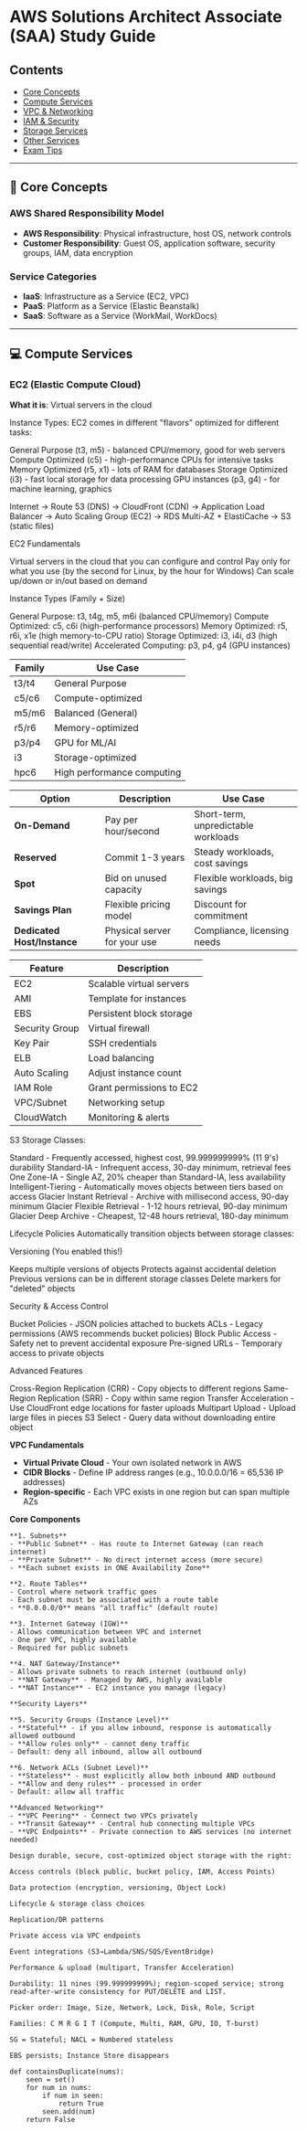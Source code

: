 # AWS Solutions Architect Associate (SAA) Study Guide

## Contents
- [Core Concepts](#core-concepts)
- [Compute Services](#compute-services)
- [VPC & Networking](#vpc--networking)
- [IAM & Security](#iam--security)
- [Storage Services](#storage-services)
- [Other Services](#other-services)
- [Exam Tips](#exam-tips)

---

## 🎯 Core Concepts

### AWS Shared Responsibility Model
- **AWS Responsibility**: Physical infrastructure, host OS, network controls
- **Customer Responsibility**: Guest OS, application software, security groups, IAM, data encryption

### Service Categories
- **IaaS**: Infrastructure as a Service (EC2, VPC)
- **PaaS**: Platform as a Service (Elastic Beanstalk)
- **SaaS**: Software as a Service (WorkMail, WorkDocs)

---

## 💻 Compute Services

### EC2 (Elastic Compute Cloud)
**What it is**: Virtual servers in the cloud


Instance Types:
EC2 comes in different "flavors" optimized for different tasks:

General Purpose (t3, m5) - balanced CPU/memory, good for web servers
Compute Optimized (c5) - high-performance CPUs for intensive tasks
Memory Optimized (r5, x1) - lots of RAM for databases
Storage Optimized (i3) - fast local storage for data processing
GPU instances (p3, g4) - for machine learning, graphics

Internet → Route 53 (DNS) → CloudFront (CDN) → 
Application Load Balancer → Auto Scaling Group (EC2) → 
RDS Multi-AZ + ElastiCache → S3 (static files)

EC2 Fundamentals

Virtual servers in the cloud that you can configure and control
Pay only for what you use (by the second for Linux, by the hour for Windows)
Can scale up/down or in/out based on demand

Instance Types (Family + Size)

General Purpose: t3, t4g, m5, m6i (balanced CPU/memory)
Compute Optimized: c5, c6i (high-performance processors)
Memory Optimized: r5, r6i, x1e (high memory-to-CPU ratio)
Storage Optimized: i3, i4i, d3 (high sequential read/write)
Accelerated Computing: p3, p4, g4 (GPU instances)

| Family | Use Case                   |
| ------ | -------------------------- |
| t3/t4  | General Purpose            |
| c5/c6  | Compute-optimized          |
| m5/m6  | Balanced (General)         |
| r5/r6  | Memory-optimized           |
| p3/p4  | GPU for ML/AI              |
| i3     | Storage-optimized          |
| hpc6   | High performance computing |


| Option                      | Description                  | Use Case                            |
| --------------------------- | ---------------------------- | ----------------------------------- |
| **On-Demand**               | Pay per hour/second          | Short-term, unpredictable workloads |
| **Reserved**                | Commit 1-3 years             | Steady workloads, cost savings      |
| **Spot**                    | Bid on unused capacity       | Flexible workloads, big savings     |
| **Savings Plan**            | Flexible pricing model       | Discount for commitment             |
| **Dedicated Host/Instance** | Physical server for your use | Compliance, licensing needs         |


| Feature        | Description              |
| -------------- | ------------------------ |
| EC2            | Scalable virtual servers |
| AMI            | Template for instances   |
| EBS            | Persistent block storage |
| Security Group | Virtual firewall         |
| Key Pair       | SSH credentials          |
| ELB            | Load balancing           |
| Auto Scaling   | Adjust instance count    |
| IAM Role       | Grant permissions to EC2 |
| VPC/Subnet     | Networking setup         |
| CloudWatch     | Monitoring & alerts      |




S3 Storage Classes: 


Standard - Frequently accessed, highest cost, 99.999999999% (11 9's) durability
Standard-IA - Infrequent access, 30-day minimum, retrieval fees
One Zone-IA - Single AZ, 20% cheaper than Standard-IA, less availability
Intelligent-Tiering - Automatically moves objects between tiers based on access
Glacier Instant Retrieval - Archive with millisecond access, 90-day minimum
Glacier Flexible Retrieval - 1-12 hours retrieval, 90-day minimum
Glacier Deep Archive - Cheapest, 12-48 hours retrieval, 180-day minimum

Lifecycle Policies
Automatically transition objects between storage classes:


Versioning (You enabled this!)

Keeps multiple versions of objects
Protects against accidental deletion
Previous versions can be in different storage classes
Delete markers for "deleted" objects

Security & Access Control

Bucket Policies - JSON policies attached to buckets
ACLs - Legacy permissions (AWS recommends bucket policies)
Block Public Access - Safety net to prevent accidental exposure
Pre-signed URLs - Temporary access to private objects

Advanced Features

Cross-Region Replication (CRR) - Copy objects to different regions
Same-Region Replication (SRR) - Copy within same region
Transfer Acceleration - Use CloudFront edge locations for faster uploads
Multipart Upload - Upload large files in pieces
S3 Select - Query data without downloading entire object


**VPC Fundamentals**
- **Virtual Private Cloud** - Your own isolated network in AWS
- **CIDR Blocks** - Define IP address ranges (e.g., 10.0.0.0/16 = 65,536 IP addresses)
- **Region-specific** - Each VPC exists in one region but can span multiple AZs

**Core Components**

```
**1. Subnets**
- **Public Subnet** - Has route to Internet Gateway (can reach internet)
- **Private Subnet** - No direct internet access (more secure)
- **Each subnet exists in ONE Availability Zone**

**2. Route Tables**
- Control where network traffic goes
- Each subnet must be associated with a route table
- **0.0.0.0/0** means "all traffic" (default route)

**3. Internet Gateway (IGW)**
- Allows communication between VPC and internet
- One per VPC, highly available
- Required for public subnets

**4. NAT Gateway/Instance**
- Allows private subnets to reach internet (outbound only)
- **NAT Gateway** - Managed by AWS, highly available
- **NAT Instance** - EC2 instance you manage (legacy)

**Security Layers**

**5. Security Groups (Instance Level)**
- **Stateful** - if you allow inbound, response is automatically allowed outbound
- **Allow rules only** - cannot deny traffic
- Default: deny all inbound, allow all outbound

**6. Network ACLs (Subnet Level)**
- **Stateless** - must explicitly allow both inbound AND outbound
- **Allow and deny rules** - processed in order
- Default: allow all traffic

**Advanced Networking**
- **VPC Peering** - Connect two VPCs privately
- **Transit Gateway** - Central hub connecting multiple VPCs
- **VPC Endpoints** - Private connection to AWS services (no internet needed)

```

```
Design durable, secure, cost-optimized object storage with the right:

Access controls (block public, bucket policy, IAM, Access Points)

Data protection (encryption, versioning, Object Lock)

Lifecycle & storage class choices

Replication/DR patterns

Private access via VPC endpoints

Event integrations (S3→Lambda/SNS/SQS/EventBridge)

Performance & upload (multipart, Transfer Acceleration)

Durability: 11 nines (99.999999999%); region-scoped service; strong read-after-write consistency for PUT/DELETE and LIST.
```

```
Picker order: Image, Size, Network, Lock, Disk, Role, Script

Families: C M R G I T (Compute, Multi, RAM, GPU, IO, T-burst)

SG = Stateful; NACL = Numbered stateless

EBS persists; Instance Store disappears
```

```
def containsDuplicate(nums):
    seen = set()
    for num in nums:
        if num in seen:
            return True
        seen.add(num)
    return False
```

